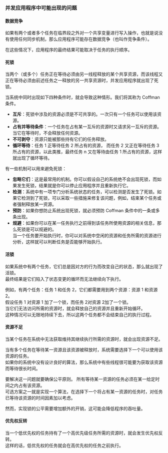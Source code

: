 ### 并发应用程序中可能出现的问题  
#### 数据竞争
如果有两个或者多个任务在临界段之外对一个共享变量进行写入操作，也就是说没有使用任何同步机制，那么应用程序可能存在数据竞争（也叫作竞争条件）。  

在这些情况下，应用程序的最终结果可能取决于任务的执行顺序。  

#### 死锁
当两个（或多个）任务正在等待必须由另一线程释放的某个共享资源，而该线程又正在等待必须由前述任务之一释放的另一共享资源时，并发应用程序就出现了死锁。  

当系统中同时出现如下四种条件时，就会导致这种情形。我们将其称为 Coffman 条件。
-	**互斥**：死锁中涉及的资源必须是不可共享的。一次只有一个任务可以使用该资源。
-	**占有并等待条件**：一个任务在占有某一互斥的资源时又请求另一互斥的资源。当它在等待时，不会释放任何资源。
-	**不可剥夺**：资源只能被那些持有它们的任务释放。
-	**循环等待**：任务 1 正等待任务 2 所占有的资源， 而任务 2 又正在等待任务 3 所占有的资源，以此类推，最终任务 n 又在等待由任务 1 所占有的资源，这样就出现了循环等待。  

有一些机制可以用来避免死锁：  
-	**忽略它们**：这是最常用的机制。你可以假设自己的系统绝不会出现死锁，而如果发生死锁，结果就是你可以停止应用程序并且重新执行它。
-	**检测**：系统中有一项专门分析系统状态的任务，可以检测是否发生了死锁。如果它检测到了死锁，可以采取一些措施来修复该问题，例如，结束某个任务或者强制释放某一资源。
-	**预防**：如果你想防止系统出现死锁，就必须预防 Coffman 条件中的一条或多条出现。
-	**规避**：如果你可以在某一任务执行之前得到该任务所使用资源的相关信息，那么死锁是可以规避的。  
当一个任务要开始执行时，你可以对系统中空闲的资源和任务所需的资源进行分析，这样就可以判断任务是否能够开始执行。

#### 活锁
如果系统中有两个任务，它们总是因对方的行为而改变自己的状态，那么就出现了活锁。  
最终结果是它们陷入了状态变更的循环而无法继续向下执行。  

例如，有两个任务：任务 1 和任务 2，它们都需要用到两个资源：资源 1 和资源 2。  
假设任务 1 对资源 1 加了一个锁，而任务 2对资源 2加了一个锁。  
当它们无法访问所需的资源时，就会释放自己的资源并且重新开始循环。  
这种情况可以无限地持续下去，所以这两个任务都不会结束自己的执行过程。 

#### 资源不足
当某个任务在系统中无法获取维持其继续执行所需的资源时，就会出现资源不足。  

当有多个任务在等待某一资源且该资源被释放时，系统需要选择下一个可以使用该资源的任务。  
如果你的系统中没有设计良好的算法，那么系统中有些线程很可能要为获取该资源而等待很长时间。  
  
要解决这一问题就要确保公平原则。  所有等待某一资源的任务必须在某一给定时间之内占有该资源。    
可选方案之一就是实现一个算法，在选择下一个将占有某一资源的任务时，对任务已等待该资源的时间因素加以考虑。  
  
然而，实现锁的公平需要增加额外的开销，这可能会降低程序的吞吐量。

#### 优先权反转
当一个低优先权的任务持有了一个高优先级任务所需的资源时，就会发生优先权反转。  
这样的话，低优先权的任务就会在高优先权的任务之前执行。